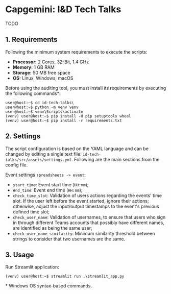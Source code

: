# Capgemini: I&D Tech Talks

TODO

## 1. Requirements

Following the minimum system requirements to execute the scripts:

- **Processor:** 2 Cores, 32-Bit, 1.4 GHz
- **Memory:** 1 GB RAM
- **Storage:** 50 MB free space
- **OS:** Linux, Windows, macOS

Before using the auditing tool, you must install its requirements by executing the following commands\*:

```console
user@host:~$ cd id-tech-talks\
user@host:~$ python -m venv venv
user@host:~$ venv\Scripts\activate
(venv) user@host:~$ pip install -U pip setuptools wheel
(venv) user@host:~$ pip install -r requirements.txt
```


## 2. Settings

The script configuration is based on the YAML language and can be changed by editing a single text file: 
`id-tech-talks/src/assets/settings.yml`. Following are the main sections from the config file.

Event settings `spreadsheets -> event`:

- `start_time`: Event start time (`HH:mm`);
- `end_time`: Event end time (`HH:mm`);
- `check_time_slot`: Validation of users actions regarding the events' time slot. If the user left before the event started, ignore their actions; otherwise, adjust the input/output timestamps to the event's previous defined time slot; 
- `check_user_name`: Validation of usernames, to ensure that users who sign in through different Teams accounts that possibly have different names, are identified as being the same user;
- `check_user_name_similarity`: Minimum similarity threshold between strings to consider that two usernames are the same.


## 3. Usage

Run Streamlit application:

```console
(venv) user@host:~$ streamlit run .\streamlit_app.py
```


\* Windows OS syntax-based commands.
